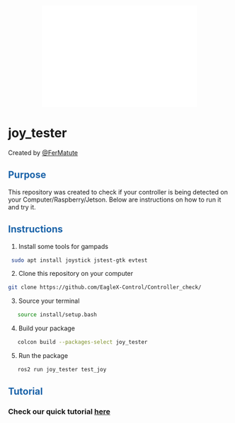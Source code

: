 
<p style="text-align: center;">
  <img src="_assets/logo_blanco.png" alt="logo" style="width:350px;"/>
  </p>

# joy_tester
Created by [@FerMatute](https://github.com/FerMatute)

## <span style="color: rgb(26, 99, 169);">**Purpose**</span>
This repository was created to check if your controller is being detected on your Computer/Raspberry/Jetson. Below are instructions on how to run it and try it.

## <span style="color: rgb(26, 99, 169);">**Instructions**</span>
1. Install some tools for gampads
  ```sh
   sudo apt install joystick jstest-gtk evtest
```

2. Clone this repository on your computer
```sh
git clone https://github.com/EagleX-Control/Controller_check/
```

3. Source your terminal
```sh
   source install/setup.bash
  ```

4. Build your package
```sh
   colcon build --packages-select joy_tester
  ```

5. Run the package
```sh
   ros2 run joy_tester test_joy
```
   
## <span style="color: rgb(26, 99, 169);">**Tutorial**</span>
### Check our quick tutorial [here](https://www.youtube.com/watch?v=dQw4w9WgXcQ)
